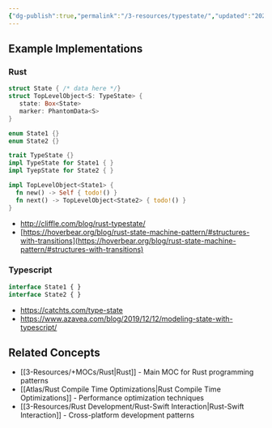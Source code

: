 ```yaml
---
{"dg-publish":true,"permalink":"/3-resources/typestate/","updated":"2025-10-18T21:23:28.208-07:00"}
---
```



## Example Implementations

### Rust

```rust
struct State { /* data here */}
struct TopLevelObject<S: TypeState> {
   state: Box<State>
   marker: PhantomData<S>
}

enum State1 {}
enum State2 {}

trait TypeState {}
impl TypeState for State1 { }
impl TyepState for State2 { }

impl TopLevelObject<State1> {
  fn new() -> Self { todo!() }
  fn next() -> TopLevelObject<State2> { todo!() }
}
```

- http://cliffle.com/blog/rust-typestate/
- [https://hoverbear.org/blog/rust-state-machine-pattern/#structures-with-transitions](https://hoverbear.org/blog/rust-state-machine-pattern/#structures-with-transitions)

### Typescript

```typescript
interface State1 { }
interface State2 { }


```

- https://catchts.com/type-state
- https://www.azavea.com/blog/2019/12/12/modeling-state-with-typescript/

## Related Concepts
- [[3-Resources/+MOCs/Rust\|Rust]] - Main MOC for Rust programming patterns
- [[Atlas/Rust Compile Time Optimizations\|Rust Compile Time Optimizations]] - Performance optimization techniques
- [[3-Resources/Rust Development/Rust-Swift Interaction\|Rust-Swift Interaction]] - Cross-platform development patterns
